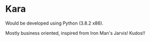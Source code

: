 # Kara

Would be developed using Python (3.8.2 x86).

Mostly business oriented, inspired from Iron Man's Jarvis!
Kudos!!
